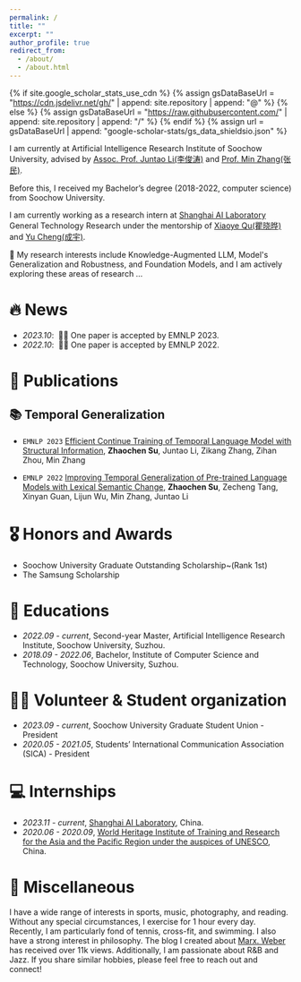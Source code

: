 ```yaml
---
permalink: /
title: ""
excerpt: ""
author_profile: true
redirect_from: 
  - /about/
  - /about.html
---
```


{% if site.google_scholar_stats_use_cdn %}
{% assign gsDataBaseUrl = "https://cdn.jsdelivr.net/gh/" | append: site.repository | append: "@" %}
{% else %}
{% assign gsDataBaseUrl = "https://raw.githubusercontent.com/" | append: site.repository | append: "/" %}
{% endif %}
{% assign url = gsDataBaseUrl | append: "google-scholar-stats/gs_data_shieldsio.json" %}

<span class='anchor' id='about-me'></span>

I am currently at Artificial Intelligence Research Institute of Soochow University, advised by [Assoc. Prof. Juntao Li(李俊涛)](https://lijuntaopku.github.io/) and [Prof. Min Zhang(张民)](https://scholar.google.com/citations?hl=zh-CN&user=CncXH-YAAAAJ).

Before this, I received my Bachelor’s degree (2018-2022, computer science) from Soochow University.

I am currently working as a research intern at [Shanghai AI Laboratory](https://www.shlab.org.cn/) General Technology Research under the mentorship of [Xiaoye Qu(瞿晓晔)](https://scholar.google.com/citations?user=rT3hqdcAAAAJ&hl=zh-CN) and [Yu Cheng(成宇)](https://scholar.google.com/citations?user=ORPxbV4AAAAJ&hl=zh-CN).


🤔 My research interests include Knowledge-Augmented LLM, Model's Generalization and Robustness, and Foundation Models, and I am actively exploring these areas of research …




# 🔥 News
- *2023.10*: &nbsp;🎉🎉 One paper is accepted by EMNLP 2023.
- *2022.10*: &nbsp;🎉🎉 One paper is accepted by EMNLP 2022.

# 📝 Publications 
## 📚 Temporal Generalization
- ``EMNLP 2023`` [Efficient Continue Training of Temporal Language Model with Structural Information](https://aclanthology.org/2023.findings-emnlp.418.pdf), **Zhaochen Su**, Juntao Li, Zikang Zhang, Zihan Zhou, Min Zhang

- ``EMNLP 2022`` [Improving Temporal Generalization of Pre-trained Language Models with Lexical Semantic Change](https://aclanthology.org/2022.emnlp-main.428.pdf), **Zhaochen Su**, Zecheng Tang, Xinyan Guan, Lijun Wu, Min Zhang, Juntao Li

# 🎖 Honors and Awards
- Soochow University Graduate Outstanding Scholarship~(Rank 1st)
- The Samsung Scholarship

# 📖 Educations
- *2022.09 - current*, Second-year Master, Artificial Intelligence Research Institute, Soochow University, Suzhou.
- *2018.09 - 2022.06*, Bachelor, Institute of Computer Science and Technology, Soochow University, Suzhou.

# 🧑‍💼 Volunteer \& Student organization
- *2023.09 - current*, Soochow University Graduate Student Union - President
- *2020.05 - 2021.05*, Students’ International Communication Association (SICA) - President


# 💻 Internships
- *2023.11 - current*, [Shanghai AI Laboratory](https://www.shlab.org.cn/), China.
- *2020.06 - 2020.09*, [World Heritage Institute of Training and Research for the Asia and the Pacific Region under the auspices of UNESCO](http://www.whitr-ap.org/), China.


# 🎨 Miscellaneous
I have a wide range of interests in sports, music, photography, and reading. Without any special circumstances, I exercise for 1 hour every day. Recently, I am particularly fond of tennis, cross-fit, and swimming. I also have a strong interest in philosophy. The blog I created about [Marx. Weber](https://zhihu.com/question/31833873/answer/2516624337) has received over 11k views. Additionally, I am passionate about R&B and Jazz. If you share similar hobbies, please feel free to reach out and connect!
